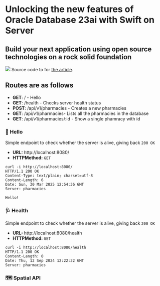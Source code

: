 # Unlocking the new features of Oracle Database 23ai with Swift on Server
## Build your next application using open source technologies on a rock solid foundation
![](pharmacies.png)
Source code to for [the article](https://medium.com/@kicsipixel/unlocking-the-new-features-of-oracle-database-23ai-with-swift-on-server-19cc5d078c05).

## Routes are as follows

- __GET__: / - Hello
- __GET__: /health - Checks server health status
- __POST__: /api/v1/pharmacies - Creates a new pharmacies
- __GET__: /api/v1/pharmacies- Lists all the pharmacies in the database
- __GET__: /api/v1/pharmacies/:id - Show a single phamracy with id

### 👋 Hello
Simple endpoint to check whether the server is alive, giving back `200 OK`

- __URL:__ http://localhost:8080/
- __HTTPMethod:__ `GET`

```shell
curl -i http://localhost:8080/
HTTP/1.1 200 OK
Content-Type: text/plain; charset=utf-8
Content-Length: 6
Date: Sun, 30 Mar 2025 12:54:36 GMT
Server: pharmacies

Hello!
```

### 🩺 Health
Simple endpoint to check whether the server is alive, giving back `200 OK`

- __URL:__ http://localhost:8080/health
- __HTTPMethod:__ `GET`

```shell
curl -i http://localhost:8080/health
HTTP/1.1 200 OK
Content-Length: 0
Date: Thu, 12 Sep 2024 12:22:32 GMT
Server: pharmacies
```

### 🗺️ Spatial API
